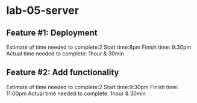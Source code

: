 # lab-05-server


## Feature #1: Deployment

Estimate of time needed to complete:2
Start time:8pm
Finish time: 9:30pm
Actual time needed to complete: 1hour & 30min



## Feature #2: Add functionality

Estimate of time needed to complete:2
Start time:9:30pm
Finish time: 11:00pm
Actual time needed to complete: 1hour & 30min